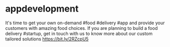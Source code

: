 # appdevelopment
It's time to get your own on-demand #food #delivery #app and provide your customers with amazing food choices.   If you are planning to build a food delivery #startup, get in touch with us to know more about our custom tailored solutions https://bit.ly/2RZcpU5 

